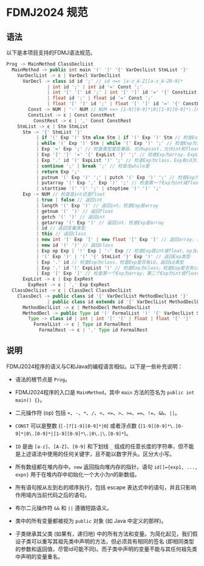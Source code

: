 # FDMJ2024 规范

## 语法

以下是本项目支持的FDMJ语法规范。

```java
Prog -> MainMethod ClassDeclList
  MainMethod -> public int main '(' ')' '{' VarDeclList StmList '}'
    VarDeclList -> ε | VarDecl VarDeclList
      VarDecl -> class id id ';' // id <=> [a-z_A-Z][a-z_A-Z0-9]*
               | int id ';' | int id '=' Const ';' 
               | int '[' ']' id ';' | int '[' ']' id '=' '{' ConstList '}' ';'
               | float id ';' | float id '=' Const ';' 
               | float '[' ']' id ';' | float '[' ']' id '=' '{' ConstList '}' ';'
        Const -> NUM | '-' NUM // NUM <=> [1-9][0-9]*|0|[1-9][0-9]*\.[0-9]*|0\.[0-9]*|[1-9][0-9]*\.|0\.|\.[0-9]*
        ConstList -> ε | Const ConstRest
          ConstRest -> ε | ',' Const ConstRest
    StmList -> ε | Stm StmList
      Stm -> '{' StmList '}' 
           | if '(' Exp ')' Stm else Stm | if '(' Exp ')' Stm // 检查Exp为int或float 
           | while '(' Exp ')' Stm | while '(' Exp ')' ';' // 检查Exp为int或float 
           | Exp '=' Exp ';' // 检查类型是否兼容，允许upcast，允许int和float之间的隐式类型转换 
           | Exp '[' ']' '=' '{' ExpList '}' ';' // 检查Exp为array，ExpList为int或float
           | Exp '.' id '(' ExpList ')' ';' // 检查Exp为class，Exp有id方法，ExpList匹配方法参数
           | continue ';' | break ';' // 检查在while里
           | return Exp ';' 
           | putnum '(' Exp ')' ';' | putch '(' Exp ')' ';' // 检查Exp为int或float
           | putarray '(' Exp ',' Exp ')' ';' // 检查第一个Exp为int或float，第二个Exp为array
           | starttime '(' ')' ';' | stoptime '(' ')' ';'
      Exp -> NUM // 检查是int还是float
           | true | false // 返回int
           | length '(' Exp ')' // 返回int，检查Exp是array
           | getnum '(' ')' // 返回float
           | getch '(' ')' // 返回int
           | getarray '(' Exp ')' // 返回int，检查Exp是array
           | id // 返回变量类型
           | this // 返回class
           | new int '[' Exp ']' | new float '[' Exp ']' // 返回array，检查Exp是int或float
           | new id '(' ')' // 返回class
           | Exp op Exp | '!' Exp | '-' Exp // 检查Exp是int或float，op当都为int时返回int否则返回float，!返回int，-返回Exp类型
           | '(' Exp ')' | '(' '{' StmList '}' Exp ')' // 返回Exp类型
           | Exp '.' id // 检查Exp为class，检查Exp是否有id，返回id类型
           | Exp '.' id '(' ExpList ')' // 检查Exp为class，检查Exp是否有id，检查ExpList是否匹配参数列表，返回方法类型
           | Exp '[' Exp ']' // 检查第一个Exp为array，第二个Exp为int或float
      ExpList -> ε | Exp ExpRest
        ExpRest -> ε | ',' Exp ExpRest
  ClassDeclList -> ε | ClassDecl ClassDeclList
    ClassDecl -> public class id '{' VarDeclList MethodDeclList '}' 
               | public class id extends id '{' VarDeclList MethodDeclList '}' // 检查继承关系
      MethodDeclList -> ε | MethodDecl MethodDeclList
      MethodDecl -> public Type id '(' FormalList ')' '{' VarDeclList StmList '}'
        Type -> class id | int | int '[' ']' | float | float '[' ']'
          FormalList -> ε | Type id FormalRest
            FormalRest -> ε | ',' Type id FormalRest
```

## 说明

FDMJ2024程序的语义与C和Java的编程语言相似。以下是一些补充说明：

- 语法的根节点是 `Prog`。

- FDMJ2024程序的入口是 `MainMethod`，其中 `main` 方法的签名为 `public int main() {}`。

- 二元操作符 (op) 包括 `+`、`-`、`*`、`/`、`<`、`<=`、`>`、`>=`、`==`、`!=`、`&&`、`||`。

- `CONST` 可以是整数 (`[-]?[1-9][0-9]*|0`) 或者浮点数 (`[1-9][0-9]*\.[0-9]*|0\.[0-9]*|[1-9][0-9]*\.|0\.|\.[0-9]*`)。

- `ID` 是由 `[a-z]`、`[A-Z]`、`[0-9]` 和下划线 `_` 组成的任意长度的字符串，但不能是上述语法中使用的任何关键字，且不能以数字开头。区分大小写。

- 所有数组都在堆内存中。`new` 返回指向堆内存的指针。语句 `id[]={exp1, ..., expn}` 用于在堆内存中初始化一个大小为n的新数组。

- 所有语句按从左到右的顺序执行，包括 escape 表达式中的语句，并且只影响作用域内当前代码之后的语句。

- 布尔二元操作符 `&&` 和 `||` 遵循短路语义。

- 类中的所有变量都被视为 `public` 对象 (如 Java 中定义的那样)。

- 子类继承其父类 (如果有，递归地) 中的所有方法和变量。为简化起见，我们假设子类可以重写其祖先类中声明的方法，但必须具有相同的签名 (即相同类型的参数和返回值，尽管id可能不同)。而子类中声明的变量不能与其任何祖先类中声明的变量重名。